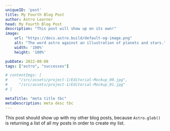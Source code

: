 ```yaml
---
uniqueID: 'post'
title: My Fourth Blog Post
author: Astro Learner
head: My Fourth Blog Post
description: "This post will show up on its own!"
image:
    url: "https://docs.astro.build/default-og-image.png"
    alt: "The word astro against an illustration of planets and stars."
    width: '100%'
    height: '100%'

pubDate: 2022-08-08
tags: ["astro", "successes"]

# contentImgs: [
#     "/src/assets/project-1/Editorial-Mockup_00.jpg",
#     "/src/assets/project-1/Editorial-Mockup_01.jpg"    
# ]

metaTitle: "meta title tbc"
metaDescription: meta desc tbc
---
```

This post should show up with my other blog posts, because `Astro.glob()` is returning a list of all my posts in order to create my list.